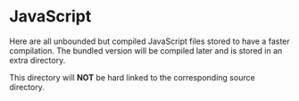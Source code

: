 # JavaScript

Here are all unbounded but compiled JavaScript files stored to have a faster compilation. The bundled version will be compiled later and is stored in an extra directory.

This directory will **NOT** be hard linked to the corresponding source directory.
